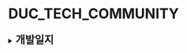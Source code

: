 # DUC_TECH_COMMUNITY

<details>
  <summary>
    <h2 style="display:inline">개발일지</h2>
  </summary>

### 2022.12.21(수)

UI/UX 디자인(웹) - [Figma](https://www.figma.com/file/BnhdtxKWLcyHQnvSyb0sLu/DUC?node-id=0%3A1&t=ENgB2xgKb4bBUvAg-1)
<br />
[ 로그인 전 홈, 로그인 모달, 게시물 목록 ]

### 2022.12.20(화)

UI/UX 디자인(웹) - [Figma](https://www.figma.com/file/BnhdtxKWLcyHQnvSyb0sLu/DUC?node-id=0%3A1&t=ENgB2xgKb4bBUvAg-1)
<br />
[ 검색, 게시물 작성, 게시물 ]

### 2022.12.19(월)

UI/UX 디자인(웹) - [Figma](https://www.figma.com/file/BnhdtxKWLcyHQnvSyb0sLu/DUC?node-id=0%3A1&t=ENgB2xgKb4bBUvAg-1)
<br />
[ 사이드바, 공지, 홈 이미지, 홈 게시글(최신글, Top 10) ]

### 2022.12.18(일)

UI/UX 디자인(웹) - [Figma](https://www.figma.com/file/BnhdtxKWLcyHQnvSyb0sLu/DUC?node-id=0%3A1&t=ENgB2xgKb4bBUvAg-1)
<br />
[ 헤더 ]

### 2022.12.17(토)

UI/UX 디자인(웹) - [Figma](https://www.figma.com/file/BnhdtxKWLcyHQnvSyb0sLu/DUC?node-id=0%3A1&t=ENgB2xgKb4bBUvAg-1)
<br />
[ 페이지 템플릿 ]

### 2022.12.16(금)

ERD(Entity Relationship Diagram) 설계 - [Lucid Chart](https://lucid.app/lucidchart/97870a37-d239-4f9e-a3ba-f8cf9c2058ab/edit?viewport_loc=-16%2C17%2C2893%2C1529%2C0_0&invitationId=inv_a581cca6-cb61-48b9-859b-d77cc36d3933)
<br />
[ Like ]

### 2022.12.15(목)

ERD(Entity Relationship Diagram) 설계 - [Lucid Chart](https://lucid.app/lucidchart/97870a37-d239-4f9e-a3ba-f8cf9c2058ab/edit?viewport_loc=-16%2C17%2C2893%2C1529%2C0_0&invitationId=inv_a581cca6-cb61-48b9-859b-d77cc36d3933)
<br />
[ Next-auth(User, Account, Session, VerificationToken), Post, Comment ]

### 2022.12.14(수)

UI/UX 디자인(모바일) - [Figma](https://www.figma.com/file/BnhdtxKWLcyHQnvSyb0sLu/DUC?node-id=0%3A1&t=ENgB2xgKb4bBUvAg-1)
<br />
[ 사이드바 ]

### 2022.12.13(화)

UI/UX 디자인(모바일) - [Figma](https://www.figma.com/file/BnhdtxKWLcyHQnvSyb0sLu/DUC?node-id=0%3A1&t=ENgB2xgKb4bBUvAg-1)
<br />
[ 메인, 검색, 로그인, 프로필, 게시물 작성, 게시물, 게시물 목록, 알림 페이지 ]

### 2022.12.12(월)

dev 브랜치 생성

</details>

